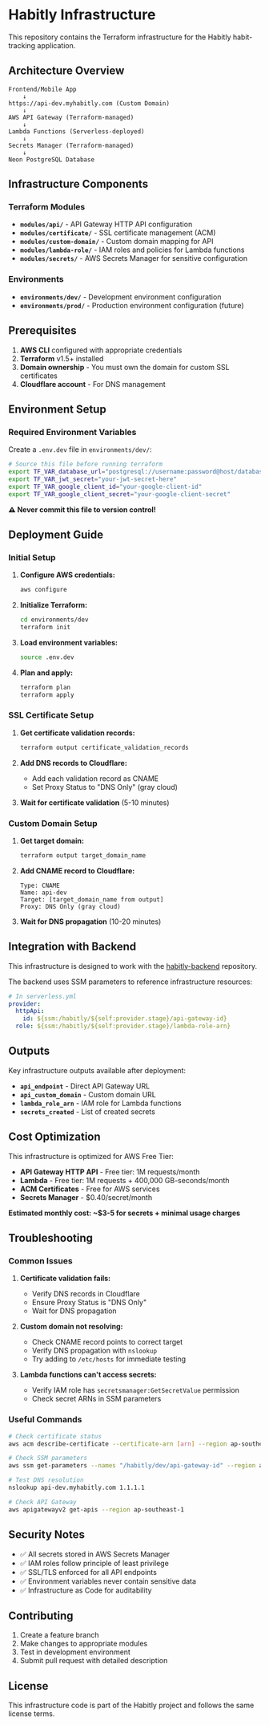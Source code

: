 # Habitly Infrastructure

This repository contains the Terraform infrastructure for the Habitly habit-tracking application.

## Architecture Overview

```
Frontend/Mobile App
    ↓
https://api-dev.myhabitly.com (Custom Domain)
    ↓
AWS API Gateway (Terraform-managed)
    ↓
Lambda Functions (Serverless-deployed)
    ↓
Secrets Manager (Terraform-managed)
    ↓
Neon PostgreSQL Database
```

## Infrastructure Components

### Terraform Modules

- **`modules/api/`** - API Gateway HTTP API configuration
- **`modules/certificate/`** - SSL certificate management (ACM)
- **`modules/custom-domain/`** - Custom domain mapping for API
- **`modules/lambda-role/`** - IAM roles and policies for Lambda functions
- **`modules/secrets/`** - AWS Secrets Manager for sensitive configuration

### Environments

- **`environments/dev/`** - Development environment configuration
- **`environments/prod/`** - Production environment configuration (future)

## Prerequisites

1. **AWS CLI** configured with appropriate credentials
2. **Terraform** v1.5+ installed
3. **Domain ownership** - You must own the domain for custom SSL certificates
4. **Cloudflare account** - For DNS management

## Environment Setup

### Required Environment Variables

Create a `.env.dev` file in `environments/dev/`:

```bash
# Source this file before running terraform
export TF_VAR_database_url="postgresql://username:password@host/database"
export TF_VAR_jwt_secret="your-jwt-secret-here"
export TF_VAR_google_client_id="your-google-client-id"
export TF_VAR_google_client_secret="your-google-client-secret"
```

**⚠️ Never commit this file to version control!**

## Deployment Guide

### Initial Setup

1. **Configure AWS credentials:**

   ```bash
   aws configure
   ```

2. **Initialize Terraform:**

   ```bash
   cd environments/dev
   terraform init
   ```

3. **Load environment variables:**

   ```bash
   source .env.dev
   ```

4. **Plan and apply:**
   ```bash
   terraform plan
   terraform apply
   ```

### SSL Certificate Setup

1. **Get certificate validation records:**

   ```bash
   terraform output certificate_validation_records
   ```

2. **Add DNS records to Cloudflare:**

   - Add each validation record as CNAME
   - Set Proxy Status to "DNS Only" (gray cloud)

3. **Wait for certificate validation** (5-10 minutes)

### Custom Domain Setup

1. **Get target domain:**

   ```bash
   terraform output target_domain_name
   ```

2. **Add CNAME record to Cloudflare:**

   ```
   Type: CNAME
   Name: api-dev
   Target: [target_domain_name from output]
   Proxy: DNS Only (gray cloud)
   ```

3. **Wait for DNS propagation** (10-20 minutes)

## Integration with Backend

This infrastructure is designed to work with the [habitly-backend](https://github.com/ftiannn/habitly-backend) repository.

The backend uses SSM parameters to reference infrastructure resources:

```yaml
# In serverless.yml
provider:
  httpApi:
    id: ${ssm:/habitly/${self:provider.stage}/api-gateway-id}
  role: ${ssm:/habitly/${self:provider.stage}/lambda-role-arn}
```

## Outputs

Key infrastructure outputs available after deployment:

- **`api_endpoint`** - Direct API Gateway URL
- **`api_custom_domain`** - Custom domain URL
- **`lambda_role_arn`** - IAM role for Lambda functions
- **`secrets_created`** - List of created secrets

## Cost Optimization

This infrastructure is optimized for AWS Free Tier:

- **API Gateway HTTP API** - Free tier: 1M requests/month
- **Lambda** - Free tier: 1M requests + 400,000 GB-seconds/month
- **ACM Certificates** - Free for AWS services
- **Secrets Manager** - $0.40/secret/month

**Estimated monthly cost: ~$3-5 for secrets + minimal usage charges**

## Troubleshooting

### Common Issues

1. **Certificate validation fails:**

   - Verify DNS records in Cloudflare
   - Ensure Proxy Status is "DNS Only"
   - Wait for DNS propagation

2. **Custom domain not resolving:**

   - Check CNAME record points to correct target
   - Verify DNS propagation with `nslookup`
   - Try adding to `/etc/hosts` for immediate testing

3. **Lambda functions can't access secrets:**
   - Verify IAM role has `secretsmanager:GetSecretValue` permission
   - Check secret ARNs in SSM parameters

### Useful Commands

```bash
# Check certificate status
aws acm describe-certificate --certificate-arn [arn] --region ap-southeast-1

# Check SSM parameters
aws ssm get-parameters --names "/habitly/dev/api-gateway-id" --region ap-southeast-1

# Test DNS resolution
nslookup api-dev.myhabitly.com 1.1.1.1

# Check API Gateway
aws apigatewayv2 get-apis --region ap-southeast-1
```

## Security Notes

- ✅ All secrets stored in AWS Secrets Manager
- ✅ IAM roles follow principle of least privilege
- ✅ SSL/TLS enforced for all API endpoints
- ✅ Environment variables never contain sensitive data
- ✅ Infrastructure as Code for auditability

## Contributing

1. Create a feature branch
2. Make changes to appropriate modules
3. Test in development environment
4. Submit pull request with detailed description

## License

This infrastructure code is part of the Habitly project and follows the same license terms.
